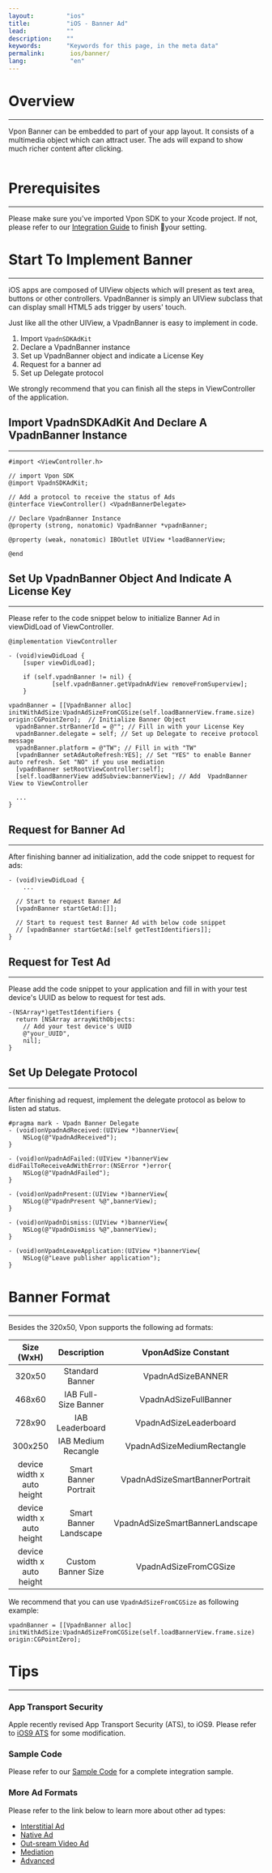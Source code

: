 ```yaml
---
layout:         "ios"
title:          "iOS - Banner Ad"
lead:           ""
description:    ""
keywords:       "Keywords for this page, in the meta data"
permalink:       ios/banner/
lang:            "en"
---
```

# Overview
---
Vpon Banner can be embedded to part of your app layout. It consists of a multimedia object which can attract user. The ads will expand to show much richer content after clicking.

<img src="{{site.imgurl}}/iOS_Banner_Sample.png" alt="" class="width-300"/>


# Prerequisites
---
Please make sure you've imported Vpon SDK to your Xcode project. If not, please refer to our [Integration Guide]({{site.baseurl}}/ios/integration-guide/) to finish your setting.

# Start To Implement Banner
---
iOS apps are composed of UIView objects which will present as text area, buttons or other controllers. VpadnBanner is simply an UIView subclass that can display small HTML5 ads trigger by users' touch.

Just like all the other UIView, a VpadnBanner is easy to implement in code.

1. Import `VpadnSDKAdKit`
2. Declare a VpadnBanner instance
3. Set up VpadnBanner object and indicate a License Key
4. Request for a banner ad
5. Set up Delegate protocol

We strongly recommend that you can finish all the steps in ViewController of the application.

## Import VpadnSDKAdKit And Declare A VpadnBanner Instance
---
```objc
#import <ViewController.h>

// import Vpon SDK
@import VpadnSDKAdKit;

// Add a protocol to receive the status of Ads
@interface ViewController() <VpadnBannerDelegate>

// Declare VpadnBanner Instance
@property (strong, nonatomic) VpadnBanner *vpadnBanner;

@property (weak, nonatomic) IBOutlet UIView *loadBannerView;

@end
```

## Set Up VpadnBanner Object And Indicate A License Key
---
Please refer to the code snippet below to initialize Banner Ad in viewDidLoad of ViewController.

```objc
@implementation ViewController

- (void)viewDidLoad {
    [super viewDidLoad];

    if (self.vpadnBanner != nil) {
            [self.vpadnBanner.getVpadnAdView removeFromSuperview];
    }

vpadnBanner = [[VpadnBanner alloc] initWithAdSize:VpadnAdSizeFromCGSize(self.loadBannerView.frame.size) origin:CGPointZero];  // Initialize Banner Object
  vpadnBanner.strBannerId = @""; // Fill in with your License Key
  vpadnBanner.delegate = self; // Set up Delegate to receive protocol message
  vpadnBanner.platform = @"TW"; // Fill in with "TW"
  [vpadnBanner setAdAutoRefresh:YES]; // Set "YES" to enable Banner auto refresh. Set "NO" if you use mediation
  [vpadnBanner setRootViewController:self];
  [self.loadBannerView addSubview:bannerView]; // Add  VpadnBanner View to ViewController
  
  ...
}
```


## Request for Banner Ad
---
After finishing banner ad initialization, add the code snippet to request for ads:

```objc
- (void)viewDidLoad {
    ...

  // Start to request Banner Ad
  [vpadnBanner startGetAd:[]]; 

  // Start to request test Banner Ad with below code snippet
  // [vpadnBanner startGetAd:[self getTestIdentifiers]];
}
```

## Request for Test Ad
---
Please add the code snippet to your application and fill in with your test device's UUID as below to request for test ads.

```objc
-(NSArray*)getTestIdentifiers {
  return [NSArray arrayWithObjects:
    // Add your test device's UUID
    @"your_UUID",
    nil];
}
```

## Set Up Delegate Protocol
---
After finishing ad request, implement the delegate protocol as below to listen ad status.

```objc
#pragma mark - Vpadn Banner Delegate
- (void)onVpadnAdReceived:(UIView *)bannerView{
    NSLog(@"VpadnAdReceived");
}

- (void)onVpadnAdFailed:(UIView *)bannerView didFailToReceiveAdWithError:(NSError *)error{
    NSLog(@"VpadnAdFailed");
}

- (void)onVpadnPresent:(UIView *)bannerView{
    NSLog(@"VpadnPresent %@",bannerView);
}

- (void)onVpadnDismiss:(UIView *)bannerView{
    NSLog(@"VpadnDismiss %@",bannerView);
}

- (void)onVpadnLeaveApplication:(UIView *)bannerView{
    NSLog(@"Leave publisher application");
}
```

# Banner Format
---
Besides the 320x50, Vpon supports the following ad formats:

Size (WxH)                 |Description             |  VponAdSize Constant           | Devices
:------------------------: | :---------------------:| :-----------------------------:|:-----------:
320x50                     | Standard Banner        | VpadnAdSizeBANNER              |iPhone<br>iPad
468x60                     | IAB Full-Size Banner   | VpadnAdSizeFullBanner           |iPad
728x90                     | IAB  Leaderboard       | VpadnAdSizeLeaderboard        |iPad
300x250                    | IAB Medium Recangle    | VpadnAdSizeMediumRectangle      |iPhone<br>iPad
device width x auto height | Smart Banner Portrait  | VpadnAdSizeSmartBannerPortrait |iPhone<br>iPad
device width x auto height | Smart Banner Landscape | VpadnAdSizeSmartBannerLandscape  |iPhone<br>iPad
device width x auto height | Custom Banner Size     | VpadnAdSizeFromCGSize | iPhone<br>iPad

We recommend that you can use `VpadnAdSizeFromCGSize` as following example:

```objc
vpadnBanner = [[VpadnBanner alloc] initWithAdSize:VpadnAdSizeFromCGSize(self.loadBannerView.frame.size) origin:CGPointZero];
```

# Tips
---

### App Transport Security
Apple recently revised App Transport Security (ATS), to iOS9. Please refer to [iOS9 ATS] for some modification.


### Sample Code
Please refer to our [Sample Code] for a complete integration sample.

### More Ad Formats
Please refer to the link below to learn more about other ad types:

* [Interstitial Ad](../Interstitial)
* [Native Ad](../native)
* [Out-sream Video Ad](../outstream)
* [Mediation](../mediation)
* [Advanced](../advanced)

[Sample Code]: ../download/
[iOS9 ATS]: ../latest-news/ios9ats/
